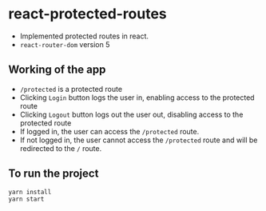 # react-protected-routes

- Implemented protected routes in react.
- ` react-router-dom ` version 5

## Working of the app

- ` /protected ` is a protected route
- Clicking `Login` button logs the user in,  enabling access to the protected route
- Clicking `Logout` button logs out the user out, disabling access to the protected route
- If logged in, the user can access the `/protected` route.
- If not logged in, the user cannot access the `/protected` route and will be redirected to the ```/``` route.

## To run the project

```
yarn install
yarn start
```